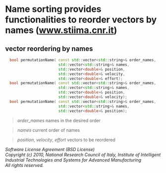 # Name sorting provides functionalities to reorder vectors by names (www.stiima.cnr.it)

## vector reordering by names
```c++
  bool permutationName( const std::vector<std::string>& order_names, 
                        std::vector<std::string>& names,
                        std::vector<double>& position, 
                        std::vector<double>& velocity, 
                        std::vector<double>& effort);
  bool permutationName( const std::vector<std::string>& order_names, 
                        std::vector<std::string>& names,
                        std::vector<double>& position, 
                        std::vector<double>& velocity);
  bool permutationName( const std::vector<std::string>& order_names, 
                        std::vector<std::string>& names,
                        std::vector<double>& position);
```

> _order_names_ names in the desired order

> _names_ current order of names

> _position_, _velocity_, _effort_ vectors to be reordered


_Software License Agreement (BSD License)_    
_Copyright (c) 2010, National Research Council of Italy, Institute of Intelligent Industrial Technologies and Systems for Advanced Manufacturing_    
_All rights reserved._